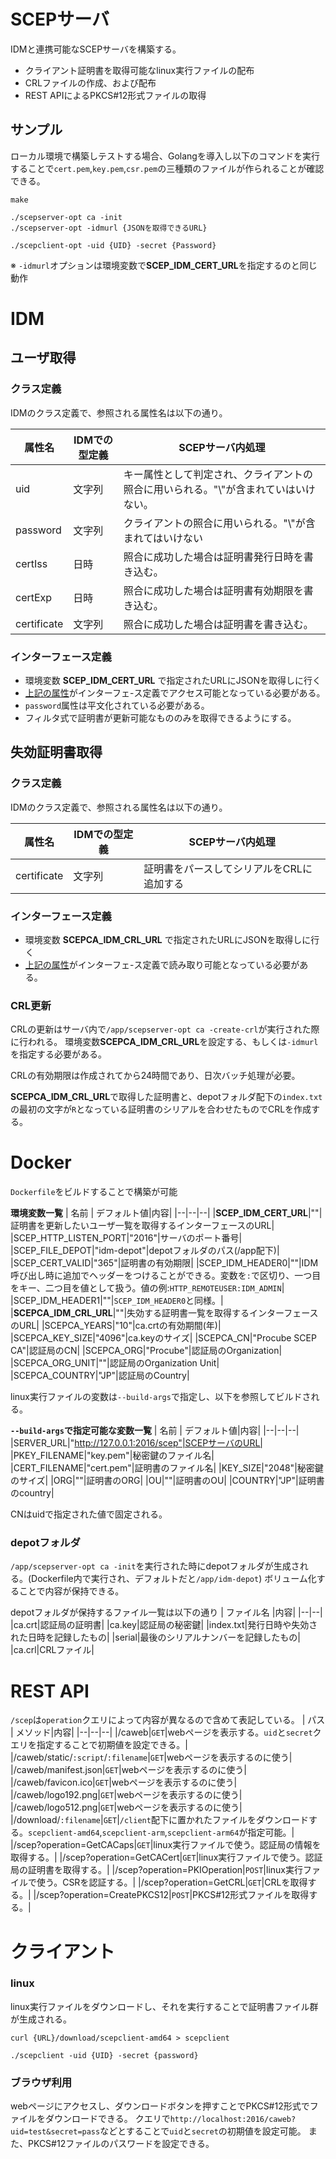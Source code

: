 # SCEPサーバ
IDMと連携可能なSCEPサーバを構築する。

- クライアント証明書を取得可能なlinux実行ファイルの配布
- CRLファイルの作成、および配布
- REST APIによるPKCS#12形式ファイルの取得
## サンプル
ローカル環境で構築しテストする場合、Golangを導入し以下のコマンドを実行することで`cert.pem`,`key.pem`,`csr.pem`の三種類のファイルが作られることが確認できる。
```
make

./scepserver-opt ca -init
./scepserver-opt -idmurl {JSONを取得できるURL}

./scepclient-opt -uid {UID} -secret {Password}
```
※ `-idmurl`オプションは環境変数で**SCEP_IDM_CERT_URL**を指定するのと同じ動作
# IDM

## ユーザ取得

### クラス定義
IDMのクラス定義で、参照される属性名は以下の通り。

| 属性名 | IDMでの型定義 | SCEPサーバ内処理 |
|--------|----|--------------|
| uid     |  文字列  | キー属性として判定され、クライアントの照合に用いられる。"\\"が含まれていはいけない。 |
| password | 文字列| クライアントの照合に用いられる。"\\"が含まれてはいけない |
| certIss | 日時 | 照合に成功した場合は証明書発行日時を書き込む。 |
|certExp | 日時 | 照合に成功した場合は証明書有効期限を書き込む。|
|certificate | 文字列 | 照合に成功した場合は証明書を書き込む。 |

### インターフェース定義
- 環境変数 **SCEP_IDM_CERT_URL** で指定されたURLにJSONを取得しに行く
- [上記の属性](#クラス定義)がインターフェ-ス定義でアクセス可能となっている必要がある。
- `password`属性は平文化されている必要がある。
- フィルタ式で証明書が更新可能なもののみを取得できるようにする。

## 失効証明書取得

### クラス定義
IDMのクラス定義で、参照される属性名は以下の通り。

| 属性名 | IDMでの型定義 | SCEPサーバ内処理 |
|--------|----|--------------|
|certificate | 文字列 | 証明書をパースしてシリアルをCRLに追加する |

### インターフェース定義
- 環境変数 **SCEPCA_IDM_CRL_URL** で指定されたURLにJSONを取得しに行く
- [上記の属性](#クラス定義)がインターフェ-ス定義で読み取り可能となっている必要がある。

### CRL更新
CRLの更新はサーバ内で`/app/scepserver-opt ca -create-crl`が実行された際に行われる。
環境変数**SCEPCA_IDM_CRL_URL**を設定する、もしくは`-idmurl`を指定する必要がある。

CRLの有効期限は作成されてから24時間であり、日次バッチ処理が必要。

**SCEPCA_IDM_CRL_URL**で取得した証明書と、depotフォルダ配下の`index.txt`の最初の文字が`R`となっている証明書のシリアルを合わせたものでCRLを作成する。
# Docker

`Dockerfile`をビルドすることで構築が可能

**環境変数一覧**
| 名前 | デフォルト値|内容|
|--|--|--|
|**SCEP_IDM_CERT_URL**|""|証明書を更新したいユーザ一覧を取得するインターフェースのURL|
|SCEP_HTTP_LISTEN_PORT|"2016"|サーバのポート番号|
|SCEP_FILE_DEPOT|"idm-depot"|depotフォルダのパス(/app配下)|
|SCEP_CERT_VALID|"365"|証明書の有効期限|
|SCEP_IDM_HEADER0|""|IDM呼び出し時に追加でヘッダーをつけることができる。変数を`:`で区切り、一つ目をキー、二つ目を値として扱う。値の例:`HTTP_REMOTEUSER:IDM_ADMIN`|
|SCEP_IDM_HEADER1|""|`SCEP_IDM_HEADER0`と同様。|
|**SCEPCA_IDM_CRL_URL**|""|失効する証明書一覧を取得するインターフェースのURL|
|SCEPCA_YEARS|"10"|ca.crtの有効期間(年)|
|SCEPCA_KEY_SIZE|"4096"|ca.keyのサイズ|
|SCEPCA_CN|"Procube SCEP CA"|認証局のCN|
|SCEPCA_ORG|"Procube"|認証局のOrganization|
|SCEPCA_ORG_UNIT|""|認証局のOrganization Unit|
|SCEPCA_COUNTRY|"JP"|認証局のCountry|

linux実行ファイルの変数は`--build-args`で指定し、以下を参照してビルドされる。

**`--build-args`で指定可能な変数一覧**
| 名前 | デフォルト値|内容|
|--|--|--|
|SERVER_URL|"http://127.0.0.1:2016/scep"|SCEPサーバのURL|
|PKEY_FILENAME|"key.pem"|秘密鍵のファイル名|
|CERT_FILENAME|"cert.pem"|証明書のファイル名|
|KEY_SIZE|"2048"|秘密鍵のサイズ|
|ORG|""|証明書のORG|
|OU|""|証明書のOU|
|COUNTRY|"JP"|証明書のcountry|

CNはuidで指定された値で固定される。

### depotフォルダ
`/app/scepserver-opt ca -init`を実行された時にdepotフォルダが生成される。(Dockerfile内で実行され、デフォルトだと`/app/idm-depot`)
ボリューム化することで内容が保持できる。

depotフォルダが保持するファイル一覧は以下の通り
| ファイル名 |内容|
|--|--|
|ca.crt|認証局の証明書|
|ca.key|認証局の秘密鍵|
|index.txt|発行日時や失効された日時を記録したもの|
|serial|最後のシリアルナンバーを記録したもの|
|ca.crl|CRLファイル|

# REST API
`/scep`は`operation`クエリによって内容が異なるので含めて表記している。
| パス | メソッド|内容|
|--|--|--|
|/caweb|`GET`|webページを表示する。`uid`と`secret`クエリを指定することで初期値を設定できる。|
|/caweb/static/`:script`/`:filename`|`GET`|webページを表示するのに使う|
|/caweb/manifest.json|`GET`|webページを表示するのに使う|
|/caweb/favicon.ico|`GET`|webページを表示するのに使う|
|/caweb/logo192.png|`GET`|webページを表示するのに使う|
|/caweb/logo512.png|`GET`|webページを表示するのに使う|
|/download/`:filename`|`GET`|`/client`配下に置かれたファイルをダウンロードする。`scepclient-amd64`,`scepclient-arm`,`scepclient-arm64`が指定可能。|
|/scep?operation=GetCACaps|`GET`|linux実行ファイルで使う。認証局の情報を取得する。|
|/scep?operation=GetCACert|`GET`|linux実行ファイルで使う。認証局の証明書を取得する。|
|/scep?operation=PKIOperation|`POST`|linux実行ファイルで使う。CSRを認証する。|
|/scep?operation=GetCRL|`GET`|CRLを取得する。|
|/scep?operation=CreatePKCS12|`POST`|PKCS#12形式ファイルを取得する。|

# クライアント

### linux
linux実行ファイルをダウンロードし、それを実行することで証明書ファイル群が生成される。
```
curl {URL}/download/scepclient-amd64 > scepclient

./scepclient -uid {UID} -secret {password}
```

### ブラウザ利用
webページにアクセスし、ダウンロードボタンを押すことでPKCS#12形式でファイルをダウンロードできる。
クエリで`http://localhost:2016/caweb?uid=test&secret=pass`などとすることで`uid`と`secret`の初期値を設定可能。
また、PKCS#12ファイルのパスワードを設定できる。
